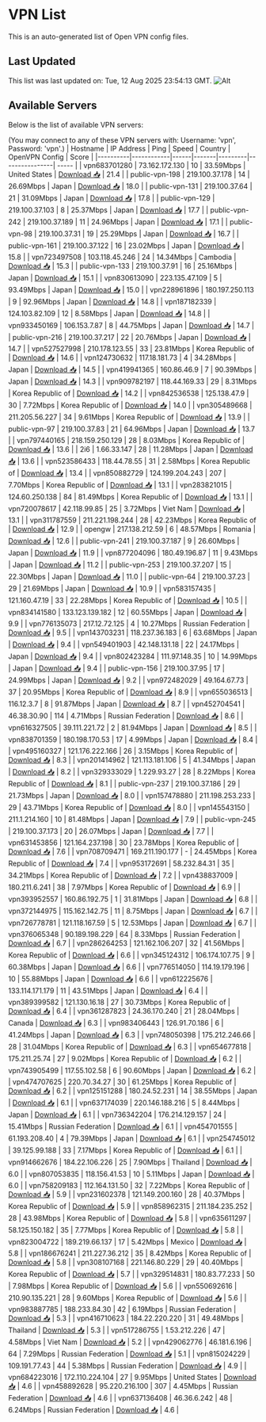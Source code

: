 # VPN List

This is an auto-generated list of Open VPN config files.

## Last Updated

This list was last updated on: Tue, 12 Aug 2025 23:54:13 GMT.
![Alt](https://repobeats.axiom.co/api/embed/186b98318ef1479477931607c1ad7d823f12451f.svg "Repobeats analytics image")

## Available Servers

Below is the list of available VPN servers:

(You may connect to any of these VPN servers with: Username: 'vpn', Password: 'vpn'.)
| Hostname | IP Address | Ping | Speed | Country | OpenVPN Config | Score |
|----------|------------|------|-------|---------|----------------| ----- |
| vpn683701280 | 73.162.172.130 | 10 | 33.59Mbps | United States | [Download 📥](./configs/server_0_US.ovpn) | 21.4 |
| public-vpn-198 | 219.100.37.178 | 14 | 26.69Mbps | Japan | [Download 📥](./configs/server_1_JP.ovpn) | 18.0 |
| public-vpn-131 | 219.100.37.64 | 21 | 31.09Mbps | Japan | [Download 📥](./configs/server_2_JP.ovpn) | 17.8 |
| public-vpn-129 | 219.100.37.103 | 8 | 25.37Mbps | Japan | [Download 📥](./configs/server_3_JP.ovpn) | 17.7 |
| public-vpn-242 | 219.100.37.189 | 11 | 24.96Mbps | Japan | [Download 📥](./configs/server_4_JP.ovpn) | 17.1 |
| public-vpn-98 | 219.100.37.31 | 19 | 25.29Mbps | Japan | [Download 📥](./configs/server_5_JP.ovpn) | 16.7 |
| public-vpn-161 | 219.100.37.122 | 16 | 23.02Mbps | Japan | [Download 📥](./configs/server_6_JP.ovpn) | 15.8 |
| vpn723497508 | 103.118.45.246 | 24 | 14.34Mbps | Cambodia | [Download 📥](./configs/server_7_KH.ovpn) | 15.3 |
| public-vpn-133 | 219.100.37.91 | 16 | 25.16Mbps | Japan | [Download 📥](./configs/server_8_JP.ovpn) | 15.1 |
| vpn830613090 | 223.135.47.109 | 5 | 93.49Mbps | Japan | [Download 📥](./configs/server_9_JP.ovpn) | 15.0 |
| vpn228961896 | 180.197.250.113 | 9 | 92.96Mbps | Japan | [Download 📥](./configs/server_10_JP.ovpn) | 14.8 |
| vpn187182339 | 124.103.82.109 | 12 | 8.58Mbps | Japan | [Download 📥](./configs/server_11_JP.ovpn) | 14.8 |
| vpn933450169 | 106.153.7.87 | 8 | 44.75Mbps | Japan | [Download 📥](./configs/server_12_JP.ovpn) | 14.7 |
| public-vpn-216 | 219.100.37.217 | 22 | 20.76Mbps | Japan | [Download 📥](./configs/server_13_JP.ovpn) | 14.7 |
| vpn527527998 | 210.178.123.55 | 33 | 23.81Mbps | Korea Republic of | [Download 📥](./configs/server_14_KR.ovpn) | 14.6 |
| vpn124730632 | 117.18.181.73 | 4 | 34.28Mbps | Japan | [Download 📥](./configs/server_15_JP.ovpn) | 14.5 |
| vpn419941365 | 160.86.46.9 | 7 | 90.39Mbps | Japan | [Download 📥](./configs/server_16_JP.ovpn) | 14.3 |
| vpn909782197 | 118.44.169.33 | 29 | 8.31Mbps | Korea Republic of | [Download 📥](./configs/server_17_KR.ovpn) | 14.2 |
| vpn842536538 | 125.138.47.9 | 30 | 7.72Mbps | Korea Republic of | [Download 📥](./configs/server_18_KR.ovpn) | 14.0 |
| vpn305489668 | 211.205.56.227 | 34 | 9.61Mbps | Korea Republic of | [Download 📥](./configs/server_19_KR.ovpn) | 13.9 |
| public-vpn-97 | 219.100.37.83 | 21 | 64.96Mbps | Japan | [Download 📥](./configs/server_20_JP.ovpn) | 13.7 |
| vpn797440165 | 218.159.250.129 | 28 | 8.03Mbps | Korea Republic of | [Download 📥](./configs/server_21_KR.ovpn) | 13.6 |
| 2i6 | 1.66.33.147 | 28 | 11.28Mbps | Japan | [Download 📥](./configs/server_22_JP.ovpn) | 13.6 |
| vpn523586433 | 118.44.78.55 | 31 | 2.58Mbps | Korea Republic of | [Download 📥](./configs/server_23_KR.ovpn) | 13.4 |
| vpn850882729 | 124.199.204.243 | 207 | 7.70Mbps | Korea Republic of | [Download 📥](./configs/server_24_KR.ovpn) | 13.1 |
| vpn283821015 | 124.60.250.138 | 84 | 81.49Mbps | Korea Republic of | [Download 📥](./configs/server_25_KR.ovpn) | 13.1 |
| vpn720078617 | 42.118.99.85 | 25 | 3.72Mbps | Viet Nam | [Download 📥](./configs/server_26_VN.ovpn) | 13.1 |
| vpn311787559 | 211.221.198.244 | 28 | 42.23Mbps | Korea Republic of | [Download 📥](./configs/server_27_KR.ovpn) | 12.9 |
| opengw | 217.138.212.59 | 6 | 48.57Mbps | Romania | [Download 📥](./configs/server_28_RO.ovpn) | 12.6 |
| public-vpn-241 | 219.100.37.187 | 9 | 26.60Mbps | Japan | [Download 📥](./configs/server_29_JP.ovpn) | 11.9 |
| vpn877204096 | 180.49.196.87 | 11 | 9.43Mbps | Japan | [Download 📥](./configs/server_30_JP.ovpn) | 11.2 |
| public-vpn-253 | 219.100.37.207 | 15 | 22.30Mbps | Japan | [Download 📥](./configs/server_31_JP.ovpn) | 11.0 |
| public-vpn-64 | 219.100.37.23 | 29 | 21.69Mbps | Japan | [Download 📥](./configs/server_32_JP.ovpn) | 10.9 |
| vpn583157435 | 121.160.47.19 | 33 | 22.28Mbps | Korea Republic of | [Download 📥](./configs/server_33_KR.ovpn) | 10.5 |
| vpn834141580 | 133.123.139.182 | 12 | 60.55Mbps | Japan | [Download 📥](./configs/server_34_JP.ovpn) | 9.9 |
| vpn776135073 | 217.12.72.125 | 4 | 10.27Mbps | Russian Federation | [Download 📥](./configs/server_35_RU.ovpn) | 9.5 |
| vpn143703231 | 118.237.36.183 | 6 | 63.68Mbps | Japan | [Download 📥](./configs/server_36_JP.ovpn) | 9.4 |
| vpn549401903 | 42.148.131.18 | 22 | 24.17Mbps | Japan | [Download 📥](./configs/server_37_JP.ovpn) | 9.4 |
| vpn802423284 | 111.97.148.35 | 10 | 14.99Mbps | Japan | [Download 📥](./configs/server_38_JP.ovpn) | 9.4 |
| public-vpn-156 | 219.100.37.95 | 17 | 24.99Mbps | Japan | [Download 📥](./configs/server_39_JP.ovpn) | 9.2 |
| vpn972482029 | 49.164.67.73 | 37 | 20.95Mbps | Korea Republic of | [Download 📥](./configs/server_40_KR.ovpn) | 8.9 |
| vpn655036513 | 116.12.3.7 | 8 | 91.87Mbps | Japan | [Download 📥](./configs/server_41_JP.ovpn) | 8.7 |
| vpn452704541 | 46.38.30.90 | 114 | 4.71Mbps | Russian Federation | [Download 📥](./configs/server_42_RU.ovpn) | 8.6 |
| vpn616327505 | 39.111.221.72 | 2 | 81.94Mbps | Japan | [Download 📥](./configs/server_43_JP.ovpn) | 8.5 |
| vpn838701359 | 180.198.170.53 | 17 | 4.99Mbps | Japan | [Download 📥](./configs/server_44_JP.ovpn) | 8.4 |
| vpn495160327 | 121.176.222.166 | 26 | 3.15Mbps | Korea Republic of | [Download 📥](./configs/server_45_KR.ovpn) | 8.3 |
| vpn201414962 | 121.113.181.106 | 5 | 41.34Mbps | Japan | [Download 📥](./configs/server_46_JP.ovpn) | 8.2 |
| vpn329333029 | 1.229.93.27 | 28 | 8.22Mbps | Korea Republic of | [Download 📥](./configs/server_47_KR.ovpn) | 8.1 |
| public-vpn-237 | 219.100.37.186 | 29 | 21.73Mbps | Japan | [Download 📥](./configs/server_48_JP.ovpn) | 8.0 |
| vpn157478880 | 211.198.253.233 | 29 | 43.71Mbps | Korea Republic of | [Download 📥](./configs/server_49_KR.ovpn) | 8.0 |
| vpn145543150 | 211.1.214.160 | 10 | 81.48Mbps | Japan | [Download 📥](./configs/server_50_JP.ovpn) | 7.9 |
| public-vpn-245 | 219.100.37.173 | 20 | 26.07Mbps | Japan | [Download 📥](./configs/server_51_JP.ovpn) | 7.7 |
| vpn631453856 | 121.164.237.198 | 30 | 23.78Mbps | Korea Republic of | [Download 📥](./configs/server_52_KR.ovpn) | 7.6 |
| vpn708709471 | 169.211.190.177 | - | 24.45Mbps | Korea Republic of | [Download 📥](./configs/server_53_KR.ovpn) | 7.4 |
| vpn953172691 | 58.232.84.31 | 35 | 34.21Mbps | Korea Republic of | [Download 📥](./configs/server_54_KR.ovpn) | 7.2 |
| vpn438837009 | 180.211.6.241 | 38 | 7.97Mbps | Korea Republic of | [Download 📥](./configs/server_55_KR.ovpn) | 6.9 |
| vpn393952557 | 160.86.192.75 | 1 | 31.81Mbps | Japan | [Download 📥](./configs/server_56_JP.ovpn) | 6.8 |
| vpn372144975 | 115.162.142.75 | 11 | 8.75Mbps | Japan | [Download 📥](./configs/server_57_JP.ovpn) | 6.7 |
| vpn726778781 | 121.118.167.59 | 5 | 12.53Mbps | Japan | [Download 📥](./configs/server_58_JP.ovpn) | 6.7 |
| vpn376065348 | 90.189.198.229 | 64 | 8.33Mbps | Russian Federation | [Download 📥](./configs/server_59_RU.ovpn) | 6.7 |
| vpn286264253 | 121.162.106.207 | 32 | 41.56Mbps | Korea Republic of | [Download 📥](./configs/server_60_KR.ovpn) | 6.6 |
| vpn345124312 | 106.174.107.75 | 9 | 60.38Mbps | Japan | [Download 📥](./configs/server_61_JP.ovpn) | 6.6 |
| vpn776514050 | 114.19.179.196 | 10 | 55.88Mbps | Japan | [Download 📥](./configs/server_62_JP.ovpn) | 6.6 |
| vpn612225676 | 133.114.171.179 | 11 | 43.51Mbps | Japan | [Download 📥](./configs/server_63_JP.ovpn) | 6.4 |
| vpn389399582 | 121.130.16.18 | 27 | 30.73Mbps | Korea Republic of | [Download 📥](./configs/server_64_KR.ovpn) | 6.4 |
| vpn361287823 | 24.36.170.240 | 21 | 28.04Mbps | Canada | [Download 📥](./configs/server_65_CA.ovpn) | 6.3 |
| vpn983406443 | 126.91.70.186 | 6 | 41.24Mbps | Japan | [Download 📥](./configs/server_66_JP.ovpn) | 6.3 |
| vpn748050398 | 175.212.246.66 | 28 | 31.04Mbps | Korea Republic of | [Download 📥](./configs/server_67_KR.ovpn) | 6.3 |
| vpn654677818 | 175.211.25.74 | 27 | 9.02Mbps | Korea Republic of | [Download 📥](./configs/server_68_KR.ovpn) | 6.2 |
| vpn743905499 | 117.55.102.58 | 6 | 90.60Mbps | Japan | [Download 📥](./configs/server_69_JP.ovpn) | 6.2 |
| vpn474707625 | 220.70.34.27 | 30 | 61.25Mbps | Korea Republic of | [Download 📥](./configs/server_70_KR.ovpn) | 6.2 |
| vpn125151288 | 180.24.52.231 | 14 | 38.55Mbps | Japan | [Download 📥](./configs/server_71_JP.ovpn) | 6.1 |
| vpn637174039 | 220.146.188.216 | 5 | 8.44Mbps | Japan | [Download 📥](./configs/server_72_JP.ovpn) | 6.1 |
| vpn736342204 | 176.214.129.157 | 24 | 15.41Mbps | Russian Federation | [Download 📥](./configs/server_73_RU.ovpn) | 6.1 |
| vpn454701555 | 61.193.208.40 | 4 | 79.39Mbps | Japan | [Download 📥](./configs/server_74_JP.ovpn) | 6.1 |
| vpn254745012 | 39.125.99.188 | 33 | 7.17Mbps | Korea Republic of | [Download 📥](./configs/server_75_KR.ovpn) | 6.1 |
| vpn914662676 | 184.22.106.226 | 25 | 7.90Mbps | Thailand | [Download 📥](./configs/server_76_TH.ovpn) | 6.0 |
| vpn807053835 | 118.156.41.53 | 10 | 5.11Mbps | Japan | [Download 📥](./configs/server_77_JP.ovpn) | 6.0 |
| vpn758209183 | 112.164.131.50 | 32 | 7.22Mbps | Korea Republic of | [Download 📥](./configs/server_78_KR.ovpn) | 5.9 |
| vpn231602378 | 121.149.200.160 | 28 | 40.37Mbps | Korea Republic of | [Download 📥](./configs/server_79_KR.ovpn) | 5.9 |
| vpn858962315 | 211.184.235.252 | 28 | 43.98Mbps | Korea Republic of | [Download 📥](./configs/server_80_KR.ovpn) | 5.8 |
| vpn635611297 | 58.125.150.182 | 35 | 7.77Mbps | Korea Republic of | [Download 📥](./configs/server_81_KR.ovpn) | 5.8 |
| vpn823004722 | 189.219.66.137 | 17 | 5.42Mbps | Mexico | [Download 📥](./configs/server_82_MX.ovpn) | 5.8 |
| vpn186676241 | 211.227.36.212 | 35 | 8.42Mbps | Korea Republic of | [Download 📥](./configs/server_83_KR.ovpn) | 5.8 |
| vpn308107168 | 221.146.80.229 | 29 | 40.40Mbps | Korea Republic of | [Download 📥](./configs/server_84_KR.ovpn) | 5.7 |
| vpn329514831 | 180.83.77.233 | 50 | 7.98Mbps | Korea Republic of | [Download 📥](./configs/server_85_KR.ovpn) | 5.6 |
| vpn550692616 | 210.90.135.221 | 28 | 9.60Mbps | Korea Republic of | [Download 📥](./configs/server_86_KR.ovpn) | 5.6 |
| vpn983887785 | 188.233.84.30 | 42 | 6.19Mbps | Russian Federation | [Download 📥](./configs/server_87_RU.ovpn) | 5.3 |
| vpn416710623 | 184.22.220.220 | 31 | 49.48Mbps | Thailand | [Download 📥](./configs/server_88_TH.ovpn) | 5.3 |
| vpn517286755 | 1.53.212.226 | 47 | 4.58Mbps | Viet Nam | [Download 📥](./configs/server_89_VN.ovpn) | 5.2 |
| vpn429062776 | 46.181.6.196 | 64 | 7.29Mbps | Russian Federation | [Download 📥](./configs/server_90_RU.ovpn) | 5.1 |
| vpn815024229 | 109.191.77.43 | 44 | 5.38Mbps | Russian Federation | [Download 📥](./configs/server_91_RU.ovpn) | 4.9 |
| vpn684223016 | 172.110.224.104 | 27 | 9.95Mbps | United States | [Download 📥](./configs/server_92_US.ovpn) | 4.6 |
| vpn458892628 | 95.220.216.100 | 307 | 4.45Mbps | Russian Federation | [Download 📥](./configs/server_93_RU.ovpn) | 4.6 |
| vpn637136408 | 46.36.6.242 | 48 | 6.24Mbps | Russian Federation | [Download 📥](./configs/server_94_RU.ovpn) | 4.6 |

